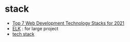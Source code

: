 # stack

- [Top 7 Web Development Technology Stacks for 2021](https://dzone.com/articles/7-top-web-development-technology-stacks-for-2021)
- [ELK](https://aws.amazon.com/elasticsearch-service/the-elk-stack/) : for large project
- [tech stack](stack)
